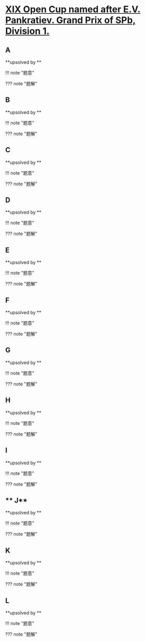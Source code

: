 # [XIX Open Cup named after E.V. Pankratiev. Grand Prix of SPb, Division 1.](http://opentrains.snarknews.info/~ejudge/team.cgi?contest_id=010433)

## **A**

**upsolved by **

!!! note "题意"
    

??? note "题解"
    

## **B**

**upsolved by **

!!! note "题意"
    

??? note "题解"



## **C**

**upsolved by **

!!! note "题意"
    

??? note "题解"



## **D**

**upsolved by **

!!! note "题意"
    

??? note "题解"



## **E**

**upsolved by **

!!! note "题意"
    

??? note "题解"



## **F**

**upsolved by **

!!! note "题意"
    

??? note "题解"



## **G**

**upsolved by **

!!! note "题意"
    

??? note "题解"



## **H**

**upsolved by **

!!! note "题意"
    

??? note "题解"



## **I**

**upsolved by **

!!! note "题意"
    

??? note "题解"



## ** J**

**upsolved by **

!!! note "题意"
    

??? note "题解"



## **K**

**upsolved by **

!!! note "题意"
    

??? note "题解"



## **L**

**upsolved by **

!!! note "题意"
    

??? note "题解"